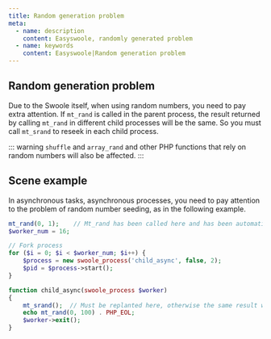 ```yaml
---
title: Random generation problem
meta:
  - name: description
    content: Easyswoole, randomly generated problem
  - name: keywords
    content: Easyswoole|Random generation problem
---
```

## Random generation problem

Due to the Swoole itself, when using random numbers, you need to pay extra attention. If `mt_rand` is called in the parent process, the result returned by calling `mt_rand` in different child processes will be the same. So you must call `mt_srand` to reseek in each child process.

::: warning 
`shuffle` and `array_rand` and other PHP functions that rely on random numbers will also be affected.
:::


## Scene example

In asynchronous tasks, asynchronous processes, you need to pay attention to the problem of random number seeding, as in the following example.

```php
mt_rand(0, 1);    // Mt_rand has been called here and has been automatically seeded within the parent process
$worker_num = 16;

// Fork process
for ($i = 0; $i < $worker_num; $i++) {
    $process = new swoole_process('child_async', false, 2);
    $pid = $process->start();
}

function child_async(swoole_process $worker)
{
    mt_srand();  // Must be replanted here, otherwise the same result will be obtained
    echo mt_rand(0, 100) . PHP_EOL;
    $worker->exit();
}
```

